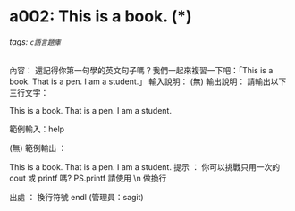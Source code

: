 # a002: This is a book. (*)
###### tags: `c語言題庫`
內容： 
還記得你第一句學的英文句子嗎？我們一起來複習一下吧：「This is a book. That is a pen. I am a student.」
輸入說明：
(無)
輸出說明：
請輸出以下三行文字：

This is a book.
That is a pen.
I am a student.

範例輸入：help

(無)
範例輸出 ：

This is a book.
That is a pen.
I am a student.
提示 ：
你可以挑戰只用一次的 cout 或 printf 嗎?
PS.printf 請使用 \n 做換行

出處 ：
換行符號 endl (管理員：sagit)